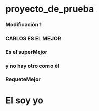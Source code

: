 # proyecto_de_prueba
### Modificación 1
### CARLOS ES EL MEJOR
### Es el superMejor
### y no hay otro como él
### RequeteMejor
# El soy yo